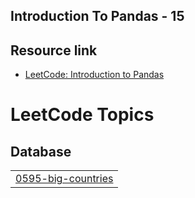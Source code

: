 ## Introduction To Pandas - 15 
## Resource link 

- [LeetCode: Introduction to Pandas](https://leetcode.com/studyplan/introduction-to-pandas/)
<!---LeetCode Topics Start-->
# LeetCode Topics
## Database
|  |
| ------- |
| [0595-big-countries](https://github.com/Yashwanth-876/Python-Leetcode/tree/master/0595-big-countries) |
<!---LeetCode Topics End-->